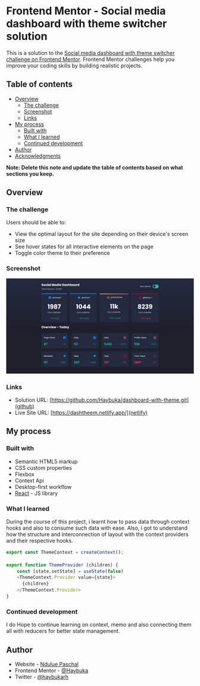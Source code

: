 # Frontend Mentor - Social media dashboard with theme switcher solution

This is a solution to the [Social media dashboard with theme switcher challenge on Frontend Mentor](https://www.frontendmentor.io/challenges/social-media-dashboard-with-theme-switcher-6oY8ozp_H). Frontend Mentor challenges help you improve your coding skills by building realistic projects. 

## Table of contents

- [Overview](#overview)
  - [The challenge](#the-challenge)
  - [Screenshot](#screenshot)
  - [Links](#links)
- [My process](#my-process)
  - [Built with](#built-with)
  - [What I learned](#what-i-learned)
  - [Continued development](#continued-development)
- [Author](#author)
- [Acknowledgments](#acknowledgments)

**Note: Delete this note and update the table of contents based on what sections you keep.**

## Overview

### The challenge

Users should be able to:

- View the optimal layout for the site depending on their device's screen size
- See hover states for all interactive elements on the page
- Toggle color theme to their preference

### Screenshot

![](./screenshot.png)

### Links

- Solution URL: [https://github.com/Haybuka/dashboard-with-theme.git](github)
- Live Site URL: [https://dashtheem.netlify.app/](netlify)

## My process

### Built with

- Semantic HTML5 markup
- CSS custom properties
- Flexbox
- Context Api
- Desktop-first workflow
- [React](https://reactjs.org/) - JS library


### What I learned

During the course of this project, i learnt how to pass data through context hooks and also to consume such data with ease. Also, i got to understand how the structure and interconnection of layout with the context providers and their respective hooks.


```js
export const ThemeContext = createContext();

export function ThemeProvider (children) {
    const [state,setState] = useState(false)
    <ThemeContext.Provider value={state}>
      {children}
    </ThemeContext.Provider>
}

```

### Continued development

I do Hope to continue learning on context, memo and also connecting them all with reducers for better state management.



## Author

- Website - [Ndulue Paschal](https://chukwu.netlify.app)
- Frontend Mentor - [@Haybuka](https://www.frontendmentor.io/profile/Haybuka)
- Twitter - [@haybukarh](https://twitter.com/haybukarh)
